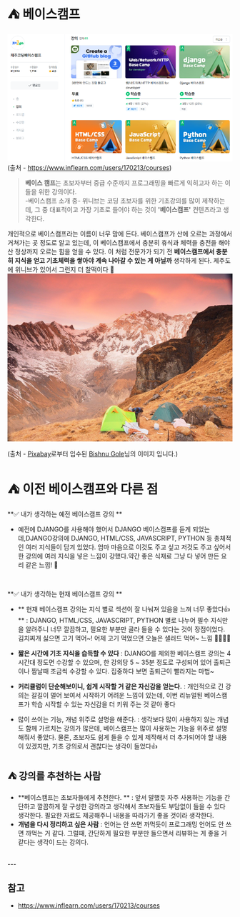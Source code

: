 # ⛺ 베이스캠프
![alt text](img/베이스캠프1.png) (출처 - https://www.inflearn.com/users/170213/courses)

> **베이스 캠프**는 초보자부터 중급 수준까지 프로그래밍을 빠르게 익히고자 하는 이들을 위한 강의이다. </BR> -베이스캠프 소개 중-
위니브는 코딩 초보자를 위한 기초강의를 많이 제작하는데, 그 중 대표적이고 가장 기초로 들어야 하는 것이 **'베이스캠프'** 컨텐츠라고 생각한다. 

개인적으로 베이스캠프라는 이름이 너무 맘에 든다. 베이스캠프가 산에 오르는 과정에서 거쳐가는 곳 정도로 알고 있는데, 이 베이스캠프에서 충분히 휴식과 체력을 충전을 해야 산 정상까지 오르는 힘을 얻을 수 있다. 이 처럼 전문가가 되기 전 **베이스캠프에서 충분히 지식을 얻고 기초체력을 쌓아야 계속 나아갈 수 있는 게 아닐까** 생각하게 된다. 제주도에 위니브가 있어서 그런지 더 찰떡이다 🌄
![alt text](img/베이스캠프2.png)

(출처 - <a href="https://pixabay.com/ko//?utm_source=link-attribution&utm_medium=referral&utm_campaign=image&utm_content=7713961">Pixabay</a>로부터 입수된 <a href="https://pixabay.com/ko/users/marrontreks-32595778/?utm_source=link-attribution&utm_medium=referral&utm_campaign=image&utm_content=7713961">Bishnu Gole</a>님의 이미지 입니다.)

# ⛺ 이전 베이스캠프와 다른 점

**✅ 내가 생각하는 예전 베이스캠프 강의  **

- 예전에 DJANGO를 사용해야 했어서 DJANGO 베이스캠프를 듣게 되었는데,DJANGO강의에  DJANGO, HTML/CSS, JAVASCRIPT, PYTHON 등 총체적인 여러 지식들이 담겨 있었다.
엄마 마음으로 이것도 주고 싶고 저것도 주고 싶어서 한 강의에 여러 지식을 넣은 느낌이 강했다.약간 좋은 식재료 그냥 다 넣어 만든 요리 같은 느낌! 🥣
</BR>



**✅ 내가 생각하는 현재 베이스캠프 강의 **

- ** 현재 베이스캠프 강의는 지식 별로 섹션이 잘 나눠져 있음을 느껴 너무 좋았다👍 **
: DJANGO, HTML/CSS, JAVASCRIPT, PYTHON 별로 나누어 필수 지식만을 알려주니 너무 깔끔하고, 필요한 부분만 골라 들을 수 있다는 것이 장점이었다. 
김치찌개 싫으면 고기 먹어~! 어제 고기 먹었으면 오늘은 샐러드 먹어~ 느낌 🍔🥗🥩🍛


- **짧은 시간에 기초 지식을 습득할 수 있다**
: DJANGO를 제외한 베이스캠프 강의는 4시간대 정도면 수강할 수 있으며, 한 강의당 5 ~ 35분 정도로 구성되어 있어 출퇴근이나 짬날때 조금씩 수강할 수 있다. 집중하다 보면 출퇴근이 빨라지는 마법~

- **커리큘럼이 단순해보이니, 쉽게 시작할 거 같은 자신감을 얻는다.**
: 개인적으로 긴 강의는 갈길이 멀어 보여서 시작하기 어려운 느낌이 있는데, 이번 리뉴얼된 베이스캠프가 학습 시작할 수 있는 자신감을 더 키워 주는 것 같아 좋다

- 많이 쓰이는 기능, 개념 위주로 설명을 해준다.
: 생각보다 많이 사용하지 않는 개념도 함께 가르치는 강의가 많은데, 베이스캠프는 많이 사용하는 기능을 위주로 설명해줘서 좋았다. 물론, 초보자도 쉽게 들을 수 있게 제작해서 더 추가되어야 할 내용이 있겠지만, 기초 강의로서 괜찮다는 생각이 들었다👍

## ⛺ 강의를 추천하는 사람
- **베이스캠프는 초보자들에게 추천한다. **
: 앞서 말했듯 자주 사용하는 기능을 간단하고 깔끔하게 잘 구성한 강의라고 생각해서 초보자들도 부담없이 들을 수 있다 생각한다. 필요한 자료도 제공해주니 내용을 따라가기 좋을 것이라 생각한다. 
- **개념을 다시 정리하고 싶은 사람**
: 언어는 안 쓰면 까먹듯이 프로그래밍 언어도 안 쓰면 까먹는 거 같다. 그럴때, 간단하게 필요한 부분만 들으면서 리뷰하는 게 좋을 거 같다는 생각이 드는 강의다. 




</BR>
---

참고
--

-  https://www.inflearn.com/users/170213/courses
